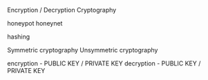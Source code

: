 
Encryption / Decryption 
Cryptography

honeypot
honeynet

hashing

Symmetric cryptography
Unsymmetric cryptography



encryption - PUBLIC KEY / PRIVATE KEY 
decryption - PUBLIC KEY / PRIVATE KEY 

